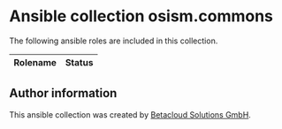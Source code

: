 # Ansible collection osism.commons

The following ansible roles are included in this collection.

| Rolename | Status                                                                                                   |
|----------|----------------------------------------------------------------------------------------------------------|

## Author information

This ansible collection was created by [Betacloud Solutions GmbH](https://www.betacloud-solutions.de).
